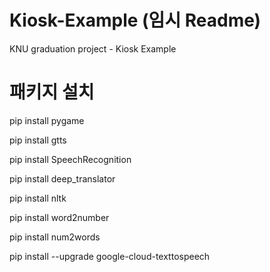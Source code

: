 # Kiosk-Example (임시 Readme)
KNU graduation project - Kiosk Example

# 패키지 설치
pip install pygame

pip install gtts

pip install SpeechRecognition 

pip install deep_translator

pip install nltk

pip install word2number

pip install num2words

pip install --upgrade google-cloud-texttospeech